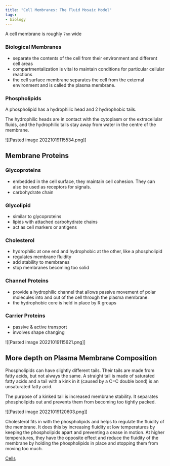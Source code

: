```yaml
---
title: "Cell Membranes: The Fluid Mosaic Model"
tags:
- biology
---
```

A cell membrane is roughly `7nm` wide

### Biological Membranes
- separate the contents of the cell from their environment and different cell areas
- compartmentalization is vital to maintain conditions for particular cellular reactions
- the cell surface membrane separates the cell from the external environment and is called the plasma membrane.

### Phospholipids

A phospholipid has a hydrophilic head and 2 hydrophobic tails.

The hydrophilic heads are in contact with the cytoplasm or the extracellular fluids, and the hydrophilic tails stay away from water in the centre of the membrane.

![[Pasted image 20221019115534.png]]


## Membrane Proteins

### Glycoproteins
- embedded in the cell surface, they maintain cell cohesion. They can also be used as receptors for signals.
- carbohydrate chain
### Glycolipid
- similar to glycoproteins
- lipids with attached carbohydrate chains
- act as cell markers or antigens
### Cholesterol
- hydrophilic at one end and hydrophobic at the other, like a phospholipid
- regulates membrane fluidity
- add stability to membranes
- stop membranes becoming too solid
### Channel Proteins
- provide a hydrophilic channel that allows passive movement of polar molecules into and out of the cell through the plasma membrane.
- the hydrophobic core is held in place by R groups
### Carrier Proteins
- passive & active transport
- involves shape changing

![[Pasted image 20221019115621.png]]

## More depth on Plasma Membrane Composition

Phospholipids can have slightly different tails. Their tails are made from fatty acids, but not always the same. A straight tail is made of saturated fatty acids and a tail with a kink in it (caused by a C=C double bond) is an unsaturated fatty acid.

The purpose of  a kinked tail is increased membrane stability. It separates phospholipids out and prevents them from becoming too tightly packed.

![[Pasted image 20221019120603.png]]

Cholesterol fits in with the phospholipids and helps to regulate the fluidity of the membrane. It does this by increasing fluidity at low temperatures by keeping the phospholipids apart and preventing a cease in motion. At higher temperatures, they have the opposite effect and reduce the fluidity of the membrane by holding the phospholipids in place and stopping them from moving too much.



[Cells](sixth/Biology/Cells/Cells)